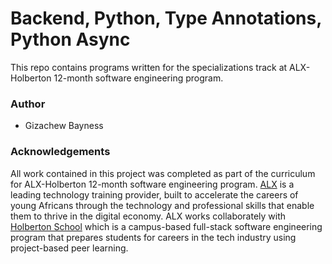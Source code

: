 # Backend, Python, Type Annotations, Python Async
This repo contains programs written for the specializations track at ALX-Holberton 12-month software engineering program.
### Author
* Gizachew Bayness
### Acknowledgements
All work contained in this project was completed as part of the curriculum for ALX-Holberton 12-month software engineering program. <a href="https://www.alxafrica.com/">ALX</a> is a leading technology training provider, built to accelerate the careers of young Africans through the technology and professional skills that enable them to thrive in the digital economy. ALX works collaborately with <a href="https://www.holbertonschool.com/">Holberton School</a> which is a campus-based full-stack software engineering program that prepares students for careers in the tech industry using project-based peer learning.

